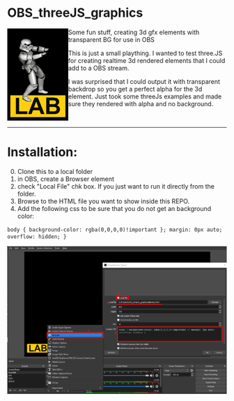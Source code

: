 # OBS_threeJS_graphics
<img align="left"  src="https://github.com/ogmasoul3d/OBS_threeJS_graphics/blob/main/OBS%20setup%20stormtrooper.png"> Some fun stuff, creating 3d gfx elements with transparent BG for use in OBS

This is just a small plaything. I wanted to test three.JS for creating realtime 3d rendered elements that I could add to a OBS stream.

I was surprised that I could output it with transparent backdrop so you get a perfect alpha for the 3d element.
Just took some threeJs examples and made sure they rendered with alpha and no background.


<br>

--------

Installation:
=========
0. Clone this to a local folder
1. in OBS, create a Browser element
2. check "Local File" chk box. If you just want to run it directly from the folder. 
3. Browse to the HTML file you want to show inside this REPO.
4. Add the following css to be sure that you do not get an background color:
```
body { background-color: rgba(0,0,0,0)!important }; margin: 0px auto; overflow: hidden; }
```

![Alt text](https://github.com/ogmasoul3d/OBS_threeJS_graphics/blob/main/OBS%20setup.png "add a Browser element and point to the local html file")

